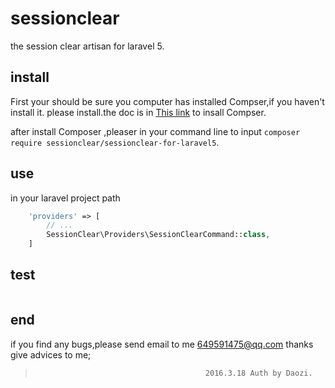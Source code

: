 # sessionclear
the session clear artisan for laravel 5.
## install 
 First your should be sure you computer has installed Compser,if you haven't install it.
please install.the doc is in [This link](http://docs.phpcomposer.com/) to insall Compser.

 after install Composer ,pleaser in your command line to input
   `composer require sessionclear/sessionclear-for-laravel5`. 
## use
 in your laravel project path
  ```php
      'providers' => [
          // ...
          SessionClear\Providers\SessionClearCommand::class,
      ]
  ```
## test
 ```php artisan session:clear
  ```
## end
  if you find any bugs,please send email to me 649591475@qq.com
  thanks give advices to me;
>                                           2016.3.18 Auth by Daozi.
  




